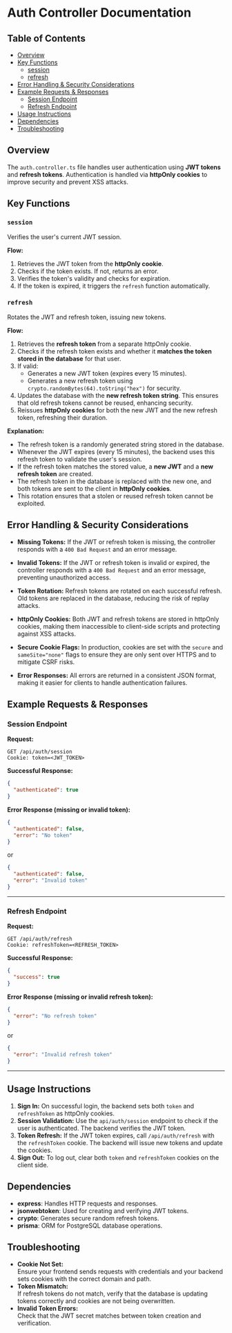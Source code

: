 # Auth Controller Documentation

## Table of Contents

- [Overview](#overview)
- [Key Functions](#key-functions)
  - [session](#session)
  - [refresh](#refresh)
- [Error Handling & Security Considerations](#error-handling--security-considerations)
- [Example Requests & Responses](#example-requests--responses)
  - [Session Endpoint](#session-endpoint)
  - [Refresh Endpoint](#refresh-endpoint)
- [Usage Instructions](#usage-instructions)
- [Dependencies](#dependencies)
- [Troubleshooting](#troubleshooting)

## Overview

The `auth.controller.ts` file handles user authentication using **JWT tokens** and **refresh tokens**. Authentication is handled via **httpOnly cookies** to improve security and prevent XSS attacks.

## Key Functions

### `session`

Verifies the user's current JWT session.

**Flow:**

1. Retrieves the JWT token from the **httpOnly cookie**.
2. Checks if the token exists. If not, returns an error.
3. Verifies the token's validity and checks for expiration.
4. If the token is expired, it triggers the `refresh` function automatically.

### `refresh`

Rotates the JWT and refresh token, issuing new tokens.

**Flow:**

1. Retrieves the **refresh token** from a separate httpOnly cookie.
2. Checks if the refresh token exists and whether it **matches the token stored in the database** for that user.
3. If valid:
   - Generates a new JWT token (expires every 15 minutes).
   - Generates a new refresh token using `crypto.randomBytes(64).toString("hex")` for security.
4. Updates the database with the **new refresh token string**. This ensures that old refresh tokens cannot be reused, enhancing security.
5. Reissues **httpOnly cookies** for both the new JWT and the new refresh token, refreshing their duration.

**Explanation:**

- The refresh token is a randomly generated string stored in the database.
- Whenever the JWT expires (every 15 minutes), the backend uses this refresh token to validate the user's session.
- If the refresh token matches the stored value, a **new JWT** and a **new refresh token** are created.
- The refresh token in the database is replaced with the new one, and both tokens are sent to the client in **httpOnly cookies**.
- This rotation ensures that a stolen or reused refresh token cannot be exploited.

## Error Handling & Security Considerations

- **Missing Tokens:**
  If the JWT or refresh token is missing, the controller responds with a `400 Bad Request` and an error message.

- **Invalid Tokens:**
  If the JWT or refresh token is invalid or expired, the controller responds with a `400 Bad Request` and an error message, preventing unauthorized access.

- **Token Rotation:**
  Refresh tokens are rotated on each successful refresh. Old tokens are replaced in the database, reducing the risk of replay attacks.

- **httpOnly Cookies:**
  Both JWT and refresh tokens are stored in httpOnly cookies, making them inaccessible to client-side scripts and protecting against XSS attacks.

- **Secure Cookie Flags:**
  In production, cookies are set with the `secure` and `sameSite="none"` flags to ensure they are only sent over HTTPS and to mitigate CSRF risks.

- **Error Responses:**
  All errors are returned in a consistent JSON format, making it easier for clients to handle authentication failures.

## Example Requests & Responses

### Session Endpoint

**Request:**

```http
GET /api/auth/session
Cookie: token=<JWT_TOKEN>
```

**Successful Response:**

```json
{
  "authenticated": true
}
```

**Error Response (missing or invalid token):**

```json
{
  "authenticated": false,
  "error": "No token"
}
```

or

```json
{
  "authenticated": false,
  "error": "Invalid token"
}
```

---

### Refresh Endpoint

**Request:**

```http
GET /api/auth/refresh
Cookie: refreshToken=<REFRESH_TOKEN>
```

**Successful Response:**

```json
{
  "success": true
}
```

**Error Response (missing or invalid refresh token):**

```json
{
  "error": "No refresh token"
}
```

or

```json
{
  "error": "Invalid refresh token"
}
```

---

## Usage Instructions

1. **Sign In:**
   On successful login, the backend sets both `token` and `refreshToken` as httpOnly cookies.
2. **Session Validation:**
   Use the `api/auth/session` endpoint to check if the user is authenticated. The backend verifies the JWT token.
3. **Token Refresh:**
   If the JWT token expires, call `/api/auth/refresh` with the `refreshToken` cookie. The backend will issue new tokens and update the cookies.
4. **Sign Out:**
   To log out, clear both `token` and `refreshToken` cookies on the client side.

## Dependencies

- **express**: Handles HTTP requests and responses.
- **jsonwebtoken**: Used for creating and verifying JWT tokens.
- **crypto**: Generates secure random refresh tokens.
- **prisma**: ORM for PostgreSQL database operations.

## Troubleshooting

- **Cookie Not Set:**  
  Ensure your frontend sends requests with credentials and your backend sets cookies with the correct domain and path.
- **Token Mismatch:**  
  If refresh tokens do not match, verify that the database is updating tokens correctly and cookies are not being overwritten.
- **Invalid Token Errors:**  
  Check that the JWT secret matches between token creation and verification.
